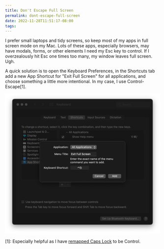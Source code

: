 ```yaml
---
title: Don't Escape Full Screen
permalink: dont-escape-full-screen
date: 2022-11-28T11:51:17-08:00
tags:
---
```


I prefer small laptops and tidy screens, so keep most of my apps in full screen
mode on my Mac. Lots of these apps, especially browsers, may have modals, forms,
or other elements I need my Esc key to control. If I overzealously hit Esc one
times too many, my window leaves full screen. Ugh.

A quick solution is to open the Keyboard Preferences, in the Shortcuts tab add a
new App Shortcut for "Exit Full Screen" for all applications, and choose
something a little more intentional. In my case, I use Control-Escape[1].

![Screen Shot 2022-11-28 at 11.47.16 AM](../media/37edfc1b13554f26.png)

[1]: Especially helpful as I have
[remapped Caps Lock](https://leebyron.com/til/remap-caps-lock/) to be Control.
